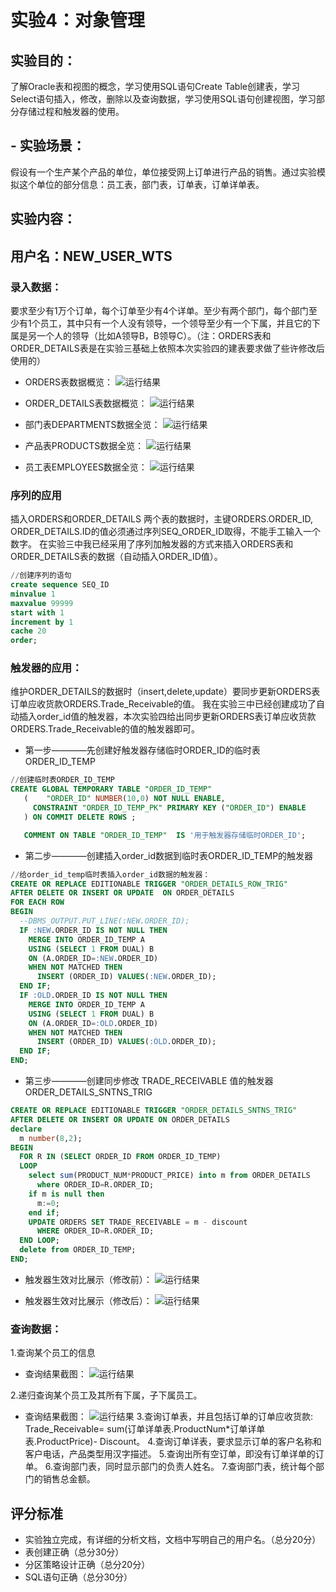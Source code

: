 # 实验4：对象管理

## 实验目的：
了解Oracle表和视图的概念，学习使用SQL语句Create Table创建表，学习Select语句插入，修改，删除以及查询数据，学习使用SQL语句创建视图，学习部分存储过程和触发器的使用。
## - 实验场景：
假设有一个生产某个产品的单位，单位接受网上订单进行产品的销售。通过实验模拟这个单位的部分信息：员工表，部门表，订单表，订单详单表。

## 实验内容：
## 用户名：NEW_USER_WTS
### 录入数据：
要求至少有1万个订单，每个订单至少有4个详单。至少有两个部门，每个部门至少有1个员工，其中只有一个人没有领导，一个领导至少有一个下属，并且它的下属是另一个人的领导（比如A领导B，B领导C）。（注：ORDERS表和ORDER_DETAILS表是在实验三基础上依照本次实验四的建表要求做了些许修改后使用的）

- ORDERS表数据概览：
![运行结果](https://github.com/wtsStudy/Oracle/blob/master/test3/分区主表数据概览.png )

- ORDER_DETAILS表数据概览：
![运行结果](https://github.com/wtsStudy/Oracle/blob/master/test3/分区主表数据概览.png )

- 部门表DEPARTMENTS数据全览：
![运行结果](https://github.com/wtsStudy/Oracle/blob/master/test3/分区主表数据概览.png )

- 产品表PRODUCTS数据全览：
![运行结果](https://github.com/wtsStudy/Oracle/blob/master/test3/分区主表数据概览.png )

- 员工表EMPLOYEES数据全览：
![运行结果](https://github.com/wtsStudy/Oracle/blob/master/test3/分区主表数据概览.png )

###  序列的应用
插入ORDERS和ORDER_DETAILS 两个表的数据时，主键ORDERS.ORDER_ID, ORDER_DETAILS.ID的值必须通过序列SEQ_ORDER_ID取得，不能手工输入一个数字。
在实验三中我已经采用了序列加触发器的方式来插入ORDERS表和ORDER_DETAILS表的数据（自动插入ORDER_ID值）。
```sql
//创建序列的语句
create sequence SEQ_ID
minvalue 1
maxvalue 99999
start with 1
increment by 1
cache 20
order;
```

###  触发器的应用：
维护ORDER_DETAILS的数据时（insert,delete,update）要同步更新ORDERS表订单应收货款ORDERS.Trade_Receivable的值。
我在实验三中已经创建成功了自动插入order_id值的触发器，本次实验四给出同步更新ORDERS表订单应收货款ORDERS.Trade_Receivable的值的触发器即可。
- 第一步————先创建好触发器存储临时ORDER_ID的临时表ORDER_ID_TEMP

```sql
//创建临时表ORDER_ID_TEMP
CREATE GLOBAL TEMPORARY TABLE "ORDER_ID_TEMP"
   (	"ORDER_ID" NUMBER(10,0) NOT NULL ENABLE,
	 CONSTRAINT "ORDER_ID_TEMP_PK" PRIMARY KEY ("ORDER_ID") ENABLE
   ) ON COMMIT DELETE ROWS ;

   COMMENT ON TABLE "ORDER_ID_TEMP"  IS '用于触发器存储临时ORDER_ID';
```

- 第二步————创建插入order_id数据到临时表ORDER_ID_TEMP的触发器
```sql
//给order_id_temp临时表插入order_id数据的触发器：
CREATE OR REPLACE EDITIONABLE TRIGGER "ORDER_DETAILS_ROW_TRIG"
AFTER DELETE OR INSERT OR UPDATE  ON ORDER_DETAILS
FOR EACH ROW
BEGIN
  --DBMS_OUTPUT.PUT_LINE(:NEW.ORDER_ID);
  IF :NEW.ORDER_ID IS NOT NULL THEN
    MERGE INTO ORDER_ID_TEMP A
    USING (SELECT 1 FROM DUAL) B
    ON (A.ORDER_ID=:NEW.ORDER_ID)
    WHEN NOT MATCHED THEN
      INSERT (ORDER_ID) VALUES(:NEW.ORDER_ID);
  END IF;
  IF :OLD.ORDER_ID IS NOT NULL THEN
    MERGE INTO ORDER_ID_TEMP A
    USING (SELECT 1 FROM DUAL) B
    ON (A.ORDER_ID=:OLD.ORDER_ID)
    WHEN NOT MATCHED THEN
      INSERT (ORDER_ID) VALUES(:OLD.ORDER_ID);
  END IF;
END;
```

- 第三步————创建同步修改 TRADE_RECEIVABLE 值的触发器ORDER_DETAILS_SNTNS_TRIG
```sql
CREATE OR REPLACE EDITIONABLE TRIGGER "ORDER_DETAILS_SNTNS_TRIG"
AFTER DELETE OR INSERT OR UPDATE ON ORDER_DETAILS
declare
  m number(8,2);
BEGIN
  FOR R IN (SELECT ORDER_ID FROM ORDER_ID_TEMP)
  LOOP
    select sum(PRODUCT_NUM*PRODUCT_PRICE) into m from ORDER_DETAILS
      where ORDER_ID=R.ORDER_ID;
    if m is null then
      m:=0;
    end if;
    UPDATE ORDERS SET TRADE_RECEIVABLE = m - discount
      WHERE ORDER_ID=R.ORDER_ID;
  END LOOP;
  delete from ORDER_ID_TEMP;
END;
```

- 触发器生效对比展示（修改前）：
![运行结果](https://github.com/wtsStudy/Oracle/blob/master/test3/分区主表数据概览.png )

- 触发器生效对比展示（修改后）：
![运行结果](https://github.com/wtsStudy/Oracle/blob/master/test3/分区主表数据概览.png )


###  查询数据：
1.查询某个员工的信息
- 查询结果截图：
![运行结果](https://github.com/wtsStudy/Oracle/blob/master/test3/分区主表数据概览.png )

2.递归查询某个员工及其所有下属，子下属员工。
- 查询结果截图：
![运行结果](https://github.com/wtsStudy/Oracle/blob/master/test3/分区主表数据概览.png )
3.查询订单表，并且包括订单的订单应收货款: Trade_Receivable= sum(订单详单表.ProductNum*订单详单表.ProductPrice)- Discount。
4.查询订单详表，要求显示订单的客户名称和客户电话，产品类型用汉字描述。
5.查询出所有空订单，即没有订单详单的订单。
6.查询部门表，同时显示部门的负责人姓名。
7.查询部门表，统计每个部门的销售总金额。


## 评分标准
- 实验独立完成，有详细的分析文档，文档中写明自己的用户名。（总分20分）
- 表创建正确（总分30分）
- 分区策略设计正确（总分20分）
- SQL语句正确（总分30分）
